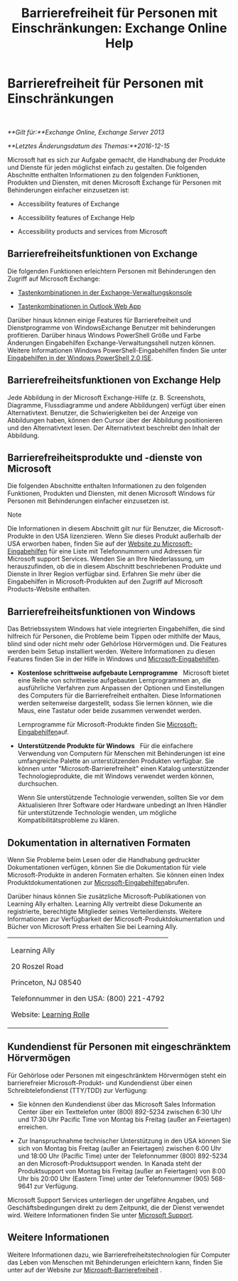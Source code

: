 ﻿---
title: 'Barrierefreiheit für Personen mit Einschränkungen: Exchange Online Help'
TOCTitle: Barrierefreiheit für Personen mit Einschränkungen
ms:assetid: a7203ebd-ffac-4a8d-a2d0-6c8a61c8eeb8
ms:mtpsurl: https://technet.microsoft.com/de-de/library/JJ150559(v=EXCHG.150)
ms:contentKeyID: 50474823
ms.date: 05/23/2018
mtps_version: v=EXCHG.150
ms.translationtype: MT
---

# Barrierefreiheit für Personen mit Einschränkungen

 

_**Gilt für:**Exchange Online, Exchange Server 2013_

_**Letztes Änderungsdatum des Themas:**2016-12-15_

Microsoft hat es sich zur Aufgabe gemacht, die Handhabung der Produkte  und Dienste für jeden möglichst einfach zu gestalten. Die folgenden Abschnitte enthalten Informationen zu den folgenden Funktionen, Produkten und Diensten, mit denen Microsoft Exchange für Personen mit Behinderungen einfacher einzusetzen ist:

  - Accessibility features of Exchange

  - Accessibility features of Exchange Help

  - Accessibility products and services from Microsoft

## Barrierefreiheitsfunktionen von Exchange

Die folgenden Funktionen erleichtern Personen mit Behinderungen den Zugriff auf Microsoft Exchange:

  - [Tastenkombinationen in der Exchange-Verwaltungskonsole](keyboard-shortcuts-in-the-exchange-admin-center-exchange-online-protection-help.md)

  - [Tastenkombinationen in Outlook Web App](https://go.microsoft.com/fwlink/p/?linkid=268079)

Darüber hinaus können einige Features für Barrierefreiheit und Dienstprogramme von WindowsExchange Benutzer mit behinderungen profitieren. Darüber hinaus Windows PowerShell Größe und Farbe Änderungen Eingabehilfen Exchange-Verwaltungsshell nutzen können. Weitere Informationen Windows PowerShell-Eingabehilfen finden Sie unter [Eingabehilfen in der Windows PowerShell 2.0 ISE](https://go.microsoft.com/fwlink/p/?linkid=258240).

## Barrierefreiheitsfunktionen von Exchange Help

Jede Abbildung in der Microsoft Exchange-Hilfe (z. B. Screenshots, Diagramme, Flussdiagramme und andere Abbildungen) verfügt über einen Alternativtext. Benutzer, die Schwierigkeiten bei der Anzeige von Abbildungen haben, können den Cursor über der Abbildung positionieren und den Alternativtext lesen. Der Alternativtext beschreibt den Inhalt der Abbildung.

## Barrierefreiheitsprodukte und -dienste von Microsoft

Die folgenden Abschnitte enthalten Informationen zu den folgenden Funktionen, Produkten und Diensten, mit denen Microsoft Windows für Personen mit Behinderungen einfacher einzusetzen ist.


> [!NOTE]
> Die Informationen in diesem Abschnitt gilt nur für Benutzer, die Microsoft-Produkte in den USA lizenzieren. Wenn Sie dieses Produkt außerhalb der USA erworben haben, finden Sie auf der <A href="https://www.microsoft.com/enable">Website zu Microsoft-Eingabehilfen</A> für eine Liste mit Telefonnummern und Adressen für Microsoft support Services. Wenden Sie an Ihre Niederlassung, um herauszufinden, ob die in diesem Abschnitt beschriebenen Produkte und Dienste in Ihrer Region verfügbar sind. Erfahren Sie mehr über die Eingabehilfen in Microsoft-Produkten auf den Zugriff auf Microsoft Products-Website enthalten.



## Barrierefreiheitsfunktionen von Windows

Das Betriebssystem Windows hat viele integrierten Eingabehilfen, die sind hilfreich für Personen, die Probleme beim Tippen oder mithilfe der Maus, blind sind oder nicht mehr oder Gehörlose Hörvermögen und. Die Features werden beim Setup installiert werden. Weitere Informationen zu diesen Features finden Sie in der Hilfe in Windows und [Microsoft-Eingabehilfen](https://go.microsoft.com/fwlink/p/?linkid=18139).

  - **Kostenlose schrittweise aufgebaute Lernprogramme**   Microsoft bietet eine Reihe von schrittweise aufgebauten Lernprogrammen an, die ausführliche Verfahren zum Anpassen der Optionen und Einstellungen des Computers für die Barrierefreiheit enthalten. Diese Informationen werden seitenweise dargestellt, sodass Sie lernen können, wie die Maus, eine Tastatur oder beide zusammen verwendet werden.
    
    Lernprogramme für Microsoft-Produkte finden Sie [Microsoft-Eingabehilfen](https://go.microsoft.com/fwlink/p/?linkid=18139)auf.

  - **Unterstützende Produkte für Windows**   Für die einfachere Verwendung von Computern für Menschen mit Behinderungen ist eine umfangreiche Palette an unterstützenden Produkten verfügbar. Sie können unter "Microsoft-Barrierefreiheit" einen Katalog unterstützender Technologieprodukte, die mit Windows verwendet werden können, durchsuchen.
    
    Wenn Sie unterstützende Technologie verwenden, sollten Sie vor dem Aktualisieren Ihrer Software oder Hardware unbedingt an Ihren Händler für unterstützende Technologie wenden, um mögliche Kompatibilitätsprobleme zu klären.

## Dokumentation in alternativen Formaten

Wenn Sie Probleme beim Lesen oder die Handhabung gedruckter Dokumentationen verfügen, können Sie die Dokumentation für viele Microsoft-Produkte in anderen Formaten erhalten. Sie können einen Index Produktdokumentationen zur [Microsoft-Eingabehilfen](https://go.microsoft.com/fwlink/p/?linkid=18139)abrufen.

Darüber hinaus können Sie zusätzliche Microsoft-Publikationen von Learning Ally erhalten. Learning Ally vertreibt diese Dokumente an registrierte, berechtigte Mitglieder seines Verteilerdiensts. Weitere Informationen zur Verfügbarkeit der Microsoft-Produktdokumentation und Bücher von Microsoft Press erhalten Sie bei Learning Ally.


<table>
<colgroup>
<col style="width: 100%" />
</colgroup>
<tbody>
<tr class="odd">
<td><p>Learning Ally</p>
<p>20 Roszel Road</p>
<p>Princeton, NJ 08540</p>
<p>Telefonnummer in den USA: (800) 221-4792</p>
<p>Website: <a href="https://www.learningally.org/">Learning Rolle</a></p></td>
</tr>
</tbody>
</table>


## Kundendienst für Personen mit eingeschränktem Hörvermögen

Für Gehörlose oder Personen mit eingeschränktem Hörvermögen steht ein barrierefreier Microsoft-Produkt- und Kundendienst über einen Schreibtelefondienst (TTY/TDD) zur Verfügung:

  - Sie können den Kundendienst über das Microsoft Sales Information Center über ein Texttelefon unter (800) 892-5234 zwischen 6:30 Uhr und 17:30 Uhr Pacific Time von Montag bis Freitag (außer an Feiertagen) erreichen.

  - Zur Inanspruchnahme technischer Unterstützung in den USA können Sie sich von Montag bis Freitag (außer an Feiertagen) zwischen 6:00 Uhr und 18:00 Uhr (Pacific Time) unter der Telefonnummer (800) 892-5234 an den Microsoft-Produktsupport wenden. In Kanada steht der Produktsupport von Montag bis Freitag (außer an Feiertagen) von 8:00 Uhr bis 20:00 Uhr (Eastern Time) unter der Telefonnummer (905) 568-9641 zur Verfügung.

Microsoft Support Services unterliegen der ungefähre Angaben, und Geschäftsbedingungen direkt zu dem Zeitpunkt, die der Dienst verwendet wird. Weitere Informationen finden Sie unter [Microsoft Support](https://go.microsoft.com/fwlink/p/?linkid=18142).

## Weitere Informationen

Weitere Informationen dazu, wie Barrierefreiheitstechnologien für Computer das Leben von Menschen mit Behinderungen erleichtern kann, finden Sie unter auf der Website zur [Microsoft-Barrierefreiheit](http://go.microsoft.com/fwlink/p/?linkid=18139) .

